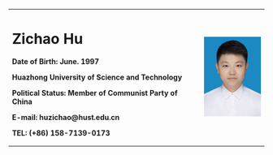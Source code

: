 <table border="0">
  <tr>
    <td width="75%">
      <h1>Zichao Hu</h1>
      <p><b>Date of Birth: June. 1997</b></p>
      <p><b>Huazhong University of Science and Technology</b></p>
      <p><b>Political Status: Member of Communist Party of China</b></p>
      <p><b>E-mail: huzichao@hust.edu.cn</b></p>
      <p><b>TEL: (+86) 158-7139-0173</b></p>
    </td>
    <td width="25%">
      <img src="/me.JPG" width="100%">
    </td>
  </tr>
</table>
